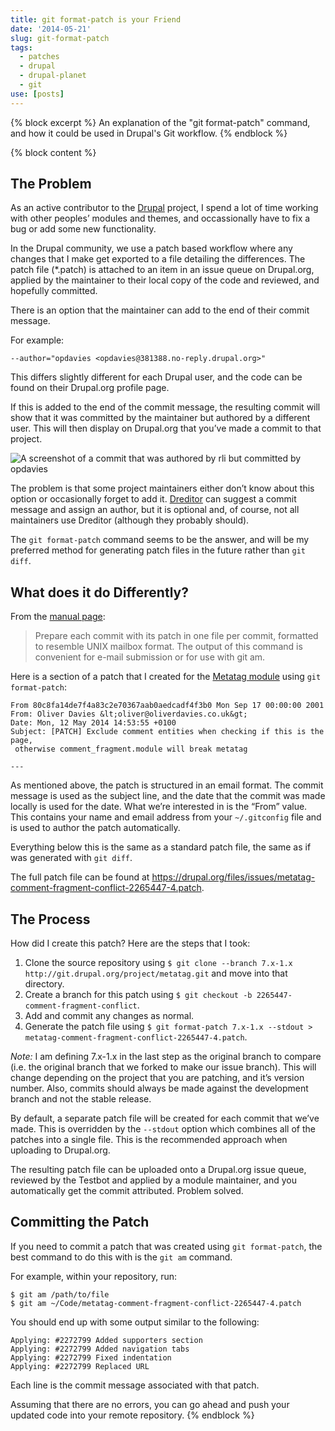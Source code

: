```yaml
---
title: git format-patch is your Friend
date: '2014-05-21'
slug: git-format-patch
tags:
  - patches
  - drupal
  - drupal-planet
  - git
use: [posts]
---
```

{% block excerpt %}
An explanation of the "git format-patch" command, and how it could be used in Drupal's Git workflow.
{% endblock %}

{% block content %}
## The Problem

As an active contributor to the [Drupal](http://drupal.org) project, I spend a lot of time working with other peoples’ modules and themes, and occassionally have to fix a bug or add some new functionality.

In the Drupal community, we use a patch based workflow where any changes that I make get exported to a file detailing the differences. The patch file (*.patch) is attached to an item in an issue queue on Drupal.org, applied by the maintainer to their local copy of the code and reviewed, and hopefully committed.

There is an option that the maintainer can add to the end of their commit message.

For example:

```language-bash
--author="opdavies <opdavies@381388.no-reply.drupal.org>"
```

This differs slightly different for each Drupal user, and the code can be found on their Drupal.org profile page.

If this is added to the end of the commit message, the resulting commit will show that it was committed by the maintainer but authored by a different user. This will then display on Drupal.org that you’ve made a commit to that project.

![A screenshot of a commit that was authored by rli but committed by opdavies](/build/images/blog/git-format-patch.png)

The problem is that some project maintainers either don’t know about this option or occasionally forget to add it. [Dreditor](http://dreditor.org) can suggest a commit message and assign an author, but it is optional and, of course, not all maintainers use Dreditor (although they probably should).

The `git format-patch` command seems to be the answer, and will be my preferred method for generating patch files in the future rather than `git diff`.

## What does it do Differently?

From the [manual page](http://git-scm.com/docs/git-format-patch):

> Prepare each commit with its patch in one file per commit, formatted to resemble UNIX mailbox format. The output of this command is convenient for e-mail submission or for use with git am.

Here is a section of a patch that I created for the [Metatag module](http://drupal.org/project/metatag) using `git format-patch`:

```language-bash
From 80c8fa14de7f4a83c2e70367aab0aedcadf4f3b0 Mon Sep 17 00:00:00 2001
From: Oliver Davies &lt;oliver@oliverdavies.co.uk&gt;
Date: Mon, 12 May 2014 14:53:55 +0100
Subject: [PATCH] Exclude comment entities when checking if this is the page,
 otherwise comment_fragment.module will break metatag

---
```

As mentioned above, the patch is structured in an email format. The commit message is used as the subject line, and the date that the commit was made locally is used for the date. What we’re interested in is the “From” value. This contains your name and email address from your `~/.gitconfig` file and is used to author the patch automatically.

Everything below this is the same as a standard patch file, the same as if was generated with `git diff`.

The full patch file can be found at <https://drupal.org/files/issues/metatag-comment-fragment-conflict-2265447-4.patch>.

## The Process

How did I create this patch? Here are the steps that I took:

1. Clone the source repository using `$ git clone --branch 7.x-1.x http://git.drupal.org/project/metatag.git` and move into that directory.
2. Create a branch for this patch using `$ git checkout -b 2265447-comment-fragment-conflict`.
3. Add and commit any changes as normal.
4. Generate the patch file using `$ git format-patch 7.x-1.x --stdout > metatag-comment-fragment-conflict-2265447-4.patch`.

*Note:* I am defining 7.x-1.x in the last step as the original branch to compare (i.e. the original branch that we forked to make our issue branch). This will change depending on the project that you are patching, and it’s version number. Also, commits should always be made against the development branch and not the stable release.

By default, a separate patch file will be created for each commit that we’ve made. This is overridden by the `--stdout` option which combines all of the patches into a single file. This is the recommended approach when uploading to Drupal.org.

The resulting patch file can be uploaded onto a Drupal.org issue queue, reviewed by the Testbot and applied by a module maintainer, and you automatically get the commit attributed. Problem solved.

## Committing the Patch

If you need to commit a patch that was created using `git format-patch`, the best command to do this with is the `git am` command.

For example, within your repository, run:

```language-bash
$ git am /path/to/file
$ git am ~/Code/metatag-comment-fragment-conflict-2265447-4.patch
```

You should end up with some output similar to the following:

```language-bash
Applying: #2272799 Added supporters section
Applying: #2272799 Added navigation tabs
Applying: #2272799 Fixed indentation
Applying: #2272799 Replaced URL
```

Each line is the commit message associated with that patch.

Assuming that there are no errors, you can go ahead and push your updated code into your remote repository.
{% endblock %}
